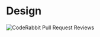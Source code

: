 # Design
![CodeRabbit Pull Request Reviews](https://img.shields.io/coderabbit/prs/github/ishmeet0/Design?utm_source=oss&utm_medium=github&utm_campaign=ishmeet0%2FDesign&labelColor=171717&color=FF570A&link=https%3A%2F%2Fcoderabbit.ai&label=CodeRabbit+Reviews)
